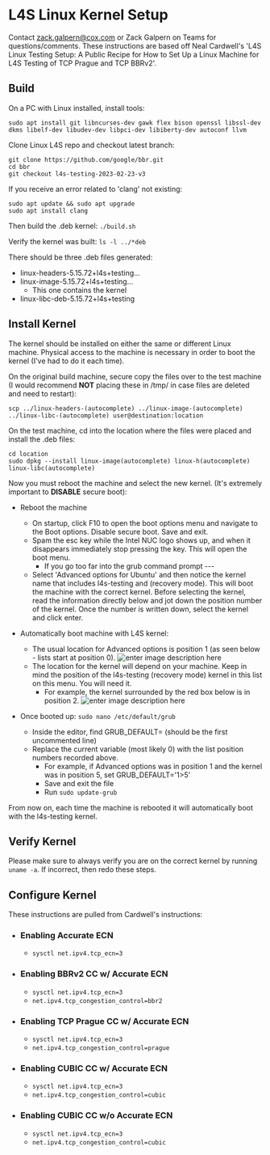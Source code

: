 # L4S Linux Kernel Setup

Contact zack.galpern@cox.com or Zack Galpern on Teams for questions/comments. These instructions are based off Neal Cardwell's 'L4S Linux Testing Setup: A Public Recipe for How to Set Up a Linux Machine for L4S Testing of TCP Prague and TCP BBRv2'.


## Build
On a PC with Linux installed, install tools:

```
sudo apt install git libncurses-dev gawk flex bison openssl libssl-dev dkms libelf-dev libudev-dev libpci-dev libiberty-dev autoconf llvm
```

Clone Linux L4S repo and checkout latest branch:
```
git clone https://github.com/google/bbr.git
cd bbr
git checkout l4s-testing-2023-02-23-v3
```

If you receive an error related to 'clang' not existing:

```
sudo apt update && sudo apt upgrade
sudo apt install clang
```
Then build the .deb kernel:
```./build.sh```

Verify the kernel was built:
```ls -l ../*deb```

There should be three .deb files generated:

- linux-headers-5.15.72+l4s+testing...
- linux-image-5.15.72+l4s+testing...
	- This one contains the kernel
- linux-libc-deb-5.15.72+l4s+testing

## Install Kernel
The kernel should be installed on either the same or different Linux machine. Physical access to the machine is necessary in order to boot the kernel (I've had to do it each time).

On the original build machine, secure copy the files over to the test machine (I would recommend **NOT** placing these in /tmp/ in case files are deleted and need to restart):

```
scp ../linux-headers-(autocomplete) ../linux-image-(autocomplete) ../linux-libc-(autocomplete) user@destination:location
```

On the test machine, cd into the location where the files were placed and install the .deb files:

```
cd location
sudo dpkg --install linux-image(autocomplete) linux-h(autocomplete) linux-libc(autocomplete)
```

Now you must reboot the machine and select the new kernel. (It's extremely important to **DISABLE** secure boot):

- Reboot the machine
	- On startup, click F10 to open the boot options menu and navigate to the Boot options. Disable secure boot. Save and exit.
	- Spam the esc key while the Intel NUC logo shows up, and when it disappears immediately stop pressing the key. This will open the boot menu. 
		- If you go too far into the grub command prompt ---
	- Select 'Advanced options for Ubuntu' and then notice the kernel name that includes l4s-testing and (recovery mode). This will boot the machine with the correct kernel. Before selecting the kernel, read the information directly below and jot down the position number of the kernel. Once the number is written down, select the kernel and click enter.

- Automatically boot machine with L4S kernel:
	- The usual location for Advanced options is position 1 (as seen below - lists start at position 0).
![enter image description here](https://media.licdn.com/dms/image/D4D12AQErfgoiNV7_vw/article-inline_image-shrink_400_744/0/1685965207575?e=2147483647&v=beta&t=4cZ6uLYlX1j1xCWkRta9HYZf-jP-m4QSsdkMQ1KsAdY)
	- The location for the kernel will depend on your machine. Keep in mind the position of the l4s-testing (recovery mode) kernel in this list on this menu. You will need it.
		- For example, the kernel surrounded by the red box below is in position 2.
![enter image description here](https://media.licdn.com/dms/image/D4D12AQHv1r978b400Q/article-inline_image-shrink_400_744/0/1685965256052?e=2147483647&v=beta&t=drWrRTpJ0X-NnZ2-bcdtuYJkJxcn1DXvSPVIoeRFJP8)
- Once booted up:
	```sudo nano /etc/default/grub```
	- Inside the editor, find GRUB_DEFAULT= (should be the first uncommented line)
	- Replace the current variable (most likely 0) with the list position numbers recorded above.
		- For example, if Advanced options was in position 1 and the kernel was in position 5, set GRUB_DEFAULT='1>5'
		- Save and exit the file
		- Run ```sudo update-grub```

From now on, each time the machine is rebooted it will automatically boot with the l4s-testing kernel.

## Verify Kernel
Please make sure to always verify you are on the correct kernel by running ```uname -a```. If incorrect, then redo these steps.

## Configure Kernel
These instructions are pulled from Cardwell's instructions:

 - ### Enabling Accurate ECN
	- ```sysctl net.ipv4.tcp_ecn=3```

- ### Enabling BBRv2 CC w/ Accurate ECN

	- ```sysctl net.ipv4.tcp_ecn=3 ```
	- ```net.ipv4.tcp_congestion_control=bbr2```

- ### Enabling TCP Prague CC w/ Accurate ECN

	- ```sysctl net.ipv4.tcp_ecn=3```
	- ```net.ipv4.tcp_congestion_control=prague```

- ### Enabling CUBIC CC w/ Accurate ECN

	- ```sysctl net.ipv4.tcp_ecn=3``` 	
	- ```net.ipv4.tcp_congestion_control=cubic```

- ### Enabling CUBIC CC w/o Accurate ECN

	- ```sysctl net.ipv4.tcp_ecn=3``` 	
	- ```net.ipv4.tcp_congestion_control=cubic```
